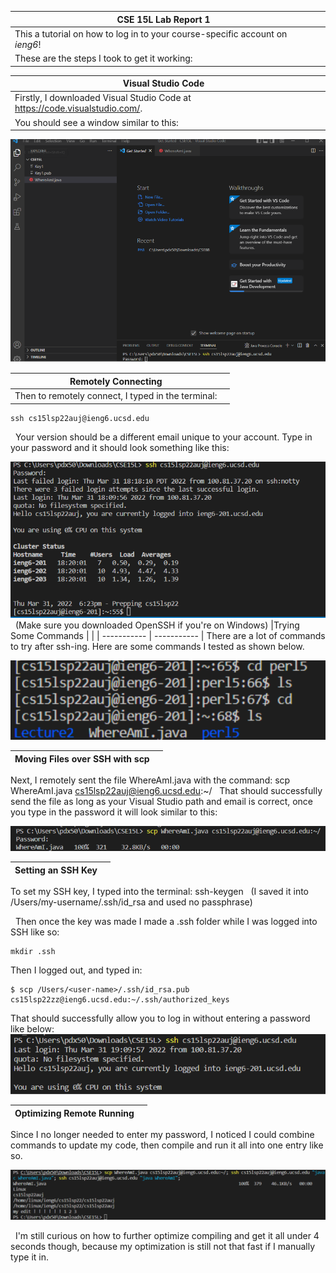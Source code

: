 |CSE 15L Lab Report 1 |  |
| ----------- | ----------- |
|This a tutorial on how to log in to your course-specific account on *ieng6*! 
These are the steps I took to get it working:|

|Visual Studio Code|  |
| ----------- | ----------- |
|Firstly, I downloaded Visual Studio Code at  https://code.visualstudio.com/.
 You should see a window similar to this:|
![Image](vscode.png)	

| Remotely Connecting|  |
| ----------- | ----------- |
|Then to remotely connect, I typed in the terminal: 
    ssh cs15lsp22auj@ieng6.ucsd.edu
 &nbsp; Your version should be a different email unique to your account. Type in your password and it should look something like this:

![Image](remotelyconnecting.png)
&nbsp; (Make sure you downloaded OpenSSH if you're on Windows)
|Trying Some Commands |  |
| ----------- | ----------- |
There are a lot of commands to try after ssh-ing. 
Here are some commands I tested as shown below.

![Image](runsomecommands.png)

|Moving Files over SSH with scp |  |
| ----------- | ----------- |
Next, I remotely sent the file WhereAmI.java with the command:
    scp WhereAmI.java cs15lsp22auj@ieng6.ucsd.edu:~/
&nbsp; That should successfully send the file as long as your Visual Studio path and email is correct, once you type in the password it will look similar to this:


![Image](movingfilesover.png)

|Setting an SSH Key |  |
| ----------- | ----------- |
To set my SSH key, I typed into the terminal: 
    ssh-keygen
&nbsp; (I saved it into /Users/my-username/.ssh/id_rsa and used no passphrase)

&nbsp; Then once the key was made I made a .ssh folder while I was logged into SSH like so:

    mkdir .ssh

Then I logged out, and typed in:

    $ scp /Users/<user-name>/.ssh/id_rsa.pub cs15lsp22zz@ieng6.ucsd.edu:~/.ssh/authorized_keys

That should successfully allow you to log in without entering a password like below:
![Image](sshkeys.png)

|Optimizing Remote Running |  |
| ----------- | ----------- |
Since I no longer needed to enter my password, I noticed I could combine commands to update my code, then compile and run it all into one entry like so. 

![Image](optimizing.png)

&nbsp; I'm still curious on how to further optimize compiling and get it all under 4 seconds though, because my optimization is still not that fast if I manually type it in.